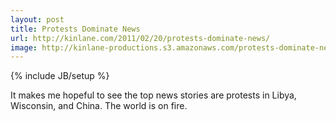 ```yaml
---
layout: post
title: Protests Dominate News
url: http://kinlane.com/2011/02/20/protests-dominate-news/
image: http://kinlane-productions.s3.amazonaws.com/protests-dominate-news.png
---
```

{% include JB/setup %}
<p>
     It makes me hopeful to see the top news stories are protests in Libya, Wisconsin, and China. The world is on fire.
</p>